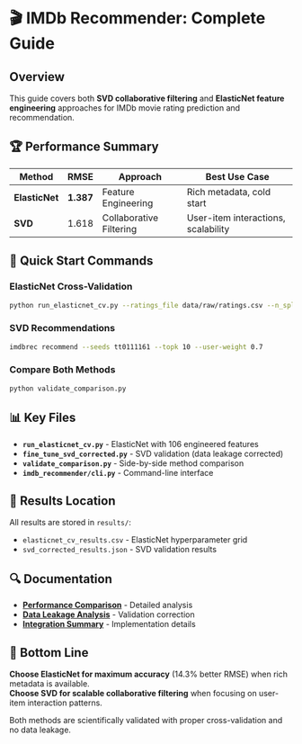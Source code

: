 # 🎬 IMDb Recommender: Complete Guide

## Overview

This guide covers both **SVD collaborative filtering** and **ElasticNet feature engineering** approaches for IMDb movie rating prediction and recommendation.

## 🏆 Performance Summary

| Method         | RMSE      | Approach                | Best Use Case                       |
| -------------- | --------- | ----------------------- | ----------------------------------- |
| **ElasticNet** | **1.387** | Feature Engineering     | Rich metadata, cold start           |
| **SVD**        | 1.618     | Collaborative Filtering | User-item interactions, scalability |

## 🚀 Quick Start Commands

### ElasticNet Cross-Validation
```bash
python run_elasticnet_cv.py --ratings_file data/raw/ratings.csv --n_splits 5 --out_csv results/elasticnet_results.csv
```

### SVD Recommendations
```bash
imdbrec recommend --seeds tt0111161 --topk 10 --user-weight 0.7
```

### Compare Both Methods
```bash
python validate_comparison.py
```

## 📊 Key Files

- **`run_elasticnet_cv.py`** - ElasticNet with 106 engineered features
- **`fine_tune_svd_corrected.py`** - SVD validation (data leakage corrected)
- **`validate_comparison.py`** - Side-by-side method comparison
- **`imdb_recommender/cli.py`** - Command-line interface

## 📁 Results Location

All results are stored in `results/`:
- `elasticnet_cv_results.csv` - ElasticNet hyperparameter grid
- `svd_corrected_results.json` - SVD validation results

## 🔍 Documentation

- **[Performance Comparison](ELASTICNET_VS_SVD_COMPARISON.md)** - Detailed analysis
- **[Data Leakage Analysis](DATA_LEAKAGE_ANALYSIS.md)** - Validation correction
- **[Integration Summary](INTEGRATION_SUMMARY.md)** - Implementation details

## 🎯 Bottom Line

**Choose ElasticNet for maximum accuracy** (14.3% better RMSE) when rich metadata is available.  
**Choose SVD for scalable collaborative filtering** when focusing on user-item interaction patterns.

Both methods are scientifically validated with proper cross-validation and no data leakage.